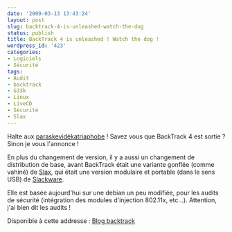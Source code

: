 ```yaml
---
date: '2009-03-13 13:43:24'
layout: post
slug: backtrack-4-is-unleashed-watch-the-dog
status: publish
title: BackTrack 4 is unleashed ! Watch the dog !
wordpress_id: '423'
categories:
- Logiciels
- Sécurité
tags:
- Audit
- backtrack
- G33k
- Linux
- LiveCD
- Sécurité
- Slax
---
```


Halte aux [paraskevidékatriaphobe](http://static.zenithar.org/2007/04/13/etes-vous-paraskevidekatriaphobe/) ! Savez vous que BackTrack 4 est sortie ? Sinon je vous l'annonce !

En plus du changement de version, il y a aussi un changement de distribution de base, avant BackTrack était une variante gonflée (comme vahiné) de [Slax](http://www.slax.org/), qui était une version modulaire et portable (dans le sens USB) de [Slackware](http://www.slackware.com/).

Elle est basée aujourd'hui sur une debian un peu modifiée, pour les audits de sécurité (intégration des modules d'injection 802.11x, etc...). Attention, j'ai bien dit les audits !

Disponible à cette addresse : [Blog backtrack](http://backtrack4.blogspot.com/2009/02/backtrack-4-beta-public-released.html)
